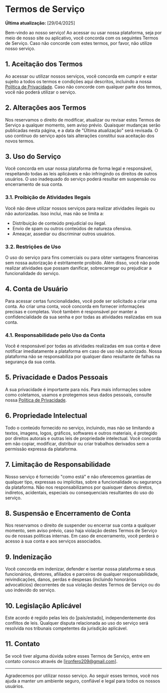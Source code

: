 # Termos de Serviço

**Última atualização:** [29/04/2025]

Bem-vindo ao nosso serviço! Ao acessar ou usar nossa plataforma, seja por meio de nosso site ou aplicativo, você concorda com os seguintes Termos de Serviço. Caso não concorde com estes termos, por favor, não utilize nosso serviço.

## 1. **Aceitação dos Termos**
Ao acessar ou utilizar nossos serviços, você concorda em cumprir e estar sujeito a todos os termos e condições aqui descritos, incluindo a nossa [Política de Privacidade](#). Caso não concorde com qualquer parte dos termos, você não poderá utilizar o serviço.

## 2. **Alterações aos Termos**
Nos reservamos o direito de modificar, atualizar ou revisar estes Termos de Serviço a qualquer momento, sem aviso prévio. Quaisquer mudanças serão publicadas nesta página, e a data de "Última atualização" será revisada. O uso contínuo do serviço após tais alterações constitui sua aceitação dos novos termos.

## 3. **Uso do Serviço**
Você concorda em usar nossa plataforma de forma legal e responsável, respeitando todas as leis aplicáveis e não infringindo os direitos de outros usuários. O uso inadequado do serviço poderá resultar em suspensão ou encerramento de sua conta.

### 3.1. **Proibição de Atividades Ilegais**
Você não deve utilizar nossos serviços para realizar atividades ilegais ou não autorizadas. Isso inclui, mas não se limita a:
   - Distribuição de conteúdo prejudicial ou ilegal.
   - Envio de spam ou outros conteúdos de natureza ofensiva.
   - Ameaçar, assediar ou discriminar outros usuários.

### 3.2. **Restrições de Uso**
O uso do serviço para fins comerciais ou para obter vantagens financeiras sem nossa autorização é estritamente proibido. Além disso, você não pode realizar atividades que possam danificar, sobrecarregar ou prejudicar a funcionalidade do serviço.

## 4. **Conta de Usuário**
Para acessar certas funcionalidades, você pode ser solicitado a criar uma conta. Ao criar uma conta, você concorda em fornecer informações precisas e completas. Você também é responsável por manter a confidencialidade da sua senha e por todas as atividades realizadas em sua conta.

### 4.1. **Responsabilidade pelo Uso da Conta**
Você é responsável por todas as atividades realizadas em sua conta e deve notificar imediatamente a plataforma em caso de uso não autorizado. Nossa plataforma não se responsabiliza por qualquer dano resultante de falhas na segurança da sua conta.

## 5. **Privacidade e Dados Pessoais**
A sua privacidade é importante para nós. Para mais informações sobre como coletamos, usamos e protegemos seus dados pessoais, consulte nossa [Política de Privacidade](#).

## 6. **Propriedade Intelectual**
Todo o conteúdo fornecido no serviço, incluindo, mas não se limitando a textos, imagens, logos, gráficos, softwares e outros materiais, é protegido por direitos autorais e outras leis de propriedade intelectual. Você concorda em não copiar, modificar, distribuir ou criar trabalhos derivados sem a permissão expressa da plataforma.

## 7. **Limitação de Responsabilidade**
Nosso serviço é fornecido "como está" e não oferecemos garantias de qualquer tipo, expressas ou implícitas, sobre a funcionalidade ou segurança da plataforma. Não nos responsabilizamos por quaisquer danos diretos, indiretos, acidentais, especiais ou consequenciais resultantes do uso do serviço.

## 8. **Suspensão e Encerramento de Conta**
Nos reservamos o direito de suspender ou encerrar sua conta a qualquer momento, sem aviso prévio, caso haja violação destes Termos de Serviço ou de nossas políticas internas. Em caso de encerramento, você perderá o acesso à sua conta e aos serviços associados.

## 9. **Indenização**
Você concorda em indenizar, defender e isentar nossa plataforma e seus funcionários, diretores, afiliados e parceiros de qualquer responsabilidade, reivindicações, danos, perdas e despesas (incluindo honorários advocatícios) decorrentes de sua violação destes Termos de Serviço ou do uso indevido do serviço.

## 10. **Legislação Aplicável**
Este acordo é regido pelas leis do [país/estado], independentemente dos conflitos de leis. Qualquer disputa relacionada ao uso do serviço será resolvida nos tribunais competentes da jurisdição aplicável.

## 11. **Contato**
Se você tiver alguma dúvida sobre esses Termos de Serviço, entre em contato conosco através de [ironfero209@gmail.com].

---

Agradecemos por utilizar nosso serviço. Ao seguir esses termos, você nos ajuda a manter um ambiente seguro, confiável e legal para todos os nossos usuários.
